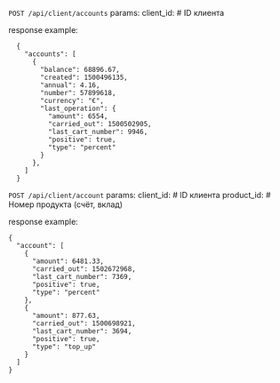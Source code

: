 `POST /api/client/accounts`
params:
  client_id<Integer>: # ID клиента

response example:
```
  {
    "accounts": [
      {
        "balance": 68896.67,
        "created": 1500496135,
        "annual": 4.16,
        "number": 57899618,
        "currency": "€",
        "last_operation": {
          "amount": 6554,
          "carried_out": 1500502905,
          "last_cart_number": 9946,
          "positive": true,
          "type": "percent"
        }
      },
    ]
  }
```


`POST /api/client/account`
params:
  client_id<Integer>: # ID клиента
  product_id<Integer>: # Номер продукта (счёт, вклад)  

response example:
```
{
  "account": [
    {
      "amount": 6481.33,
      "carried_out": 1502672968,
      "last_cart_number": 7369,
      "positive": true,
      "type": "percent"
    },
    {
      "amount": 877.63,
      "carried_out": 1500698921,
      "last_cart_number": 3694,
      "positive": true,
      "type": "top_up"
    }
  ]
}
```
